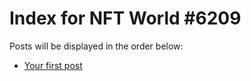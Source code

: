 # Index for NFT World #6209
Posts will be displayed in the order below:

- [Your first post](./001-first.md)

